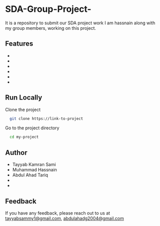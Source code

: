 # SDA-Group-Project-
It is a repository to submit our SDA project work 
I am hassnain along with my group members, working on this project.
## Features

- 
- 
- 
- 
- 
- 


## Run Locally

Clone the project

```bash
  git clone https://link-to-project
```

Go to the project directory

```bash
  cd my-project

```

## Author

- Tayyab Kamran Sami 
-  Muhammad Hassnain
-  Abdul Ahad Tariq
-
-

## Feedback

If you have any feedback, please reach out to us at tayyabsammy1@gmail.com, abdulahadg2004@gmail.com
